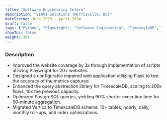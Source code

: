 ```yaml
---
title: "Software Engineering Intern"
description: "VIAVI Solutions (Morrisville, NC)"
dateString: June 2023 - April 2024
draft: false
tags: ["Python", "Playwright", "Software Engineering", "TimescaleDB", "Scala", "PostgreSQL", "Scala"]
showToc: false
weight: 301
--- 
```


### Description

- Improved the website coverage by 3x through implementation of scripts utilizing Playwright for 20+ websites.
- Designed a configurable impaired web application utilizing Flask to test the accuracy of the metrics captured.
- Enhanced the query abstraction library for TimescaleDB, scaling to 200k flows, 10x the previous capacity.
- Optimized PostgreSQL queries, yielding 90% shorter execution time for 60-minute aggregation.
- Migrated Vertica to TimescaleDB schema, 10+ tables, hourly, daily, monthly roll-ups, and index optimizations.
![]()
